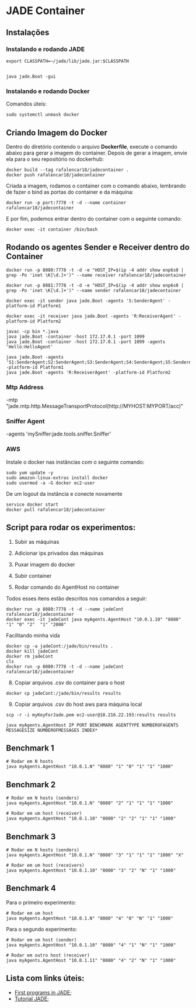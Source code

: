 #  JADE Container

## Instalações

### Instalando e rodando JADE


```
export CLASSPATH=~/jade/lib/jade.jar:$CLASSPATH


java jade.Boot -gui
```

### Instalando e rodando Docker


Comandos úteis:
```
sudo systemctl unmask docker
```

## Criando Imagem do Docker 

Dentro do diretório contendo o arquivo **Dockerfile**, execute o comando abaixo para gerar a imagem do container. Depois de gerar a imagem, envie ela para o seu repositório no dockerhub:
```
docker build --tag rafalencar18/jadecontainer .
docker push rafalencar18/jadecontainer
```
Criada a imagem, rodamos o container com o comando abaixo, lembrando de fazer o bind as portas do container e da máquina:
```
docker run -p port:7778 -t -d --name container rafalencar18/jadecontainer
```
E por fim, podemos entrar dentro do container com o seguinte comando:
```
docker exec -it container /bin/bash 
```


## Rodando os agentes Sender e Receiver dentro do Container

```
docker run -p 8080:7778 -t -d -e "HOST_IP=$(ip -4 addr show enp6s0 | grep -Po 'inet \K[\d.]+')" --name receiver rafalencar18/jadecontainer

docker run -p 8081:7778 -t -d -e "HOST_IP=$(ip -4 addr show enp6s0 | grep -Po 'inet \K[\d.]+')" --name sender rafalencar18/jadecontainer
```

```
docker exec -it sender java jade.Boot -agents 'S:SenderAgent' -platform-id Platform1

docker exec -it receiver java jade.Boot -agents 'R:ReceiverAgent' -platform-id Platform2
```

```
javac -cp bin *.java 
java jade.Boot -container -host 172.17.0.1 -port 1099
java jade.Boot -container -host 172.17.0.1 -port 1099 -agents 'Hello:HelloAgent'

java jade.Boot -agents 'S1:SenderAgent;S2:SenderAgent;S3:SenderAgent;S4:SenderAgent;S5:SenderAgent' -platform-id Platform1
java jade.Boot -agents 'R:ReceiverAgent' -platform-id Platform2

```

### Mtp Address
-mtp "jade.mtp.http.MessageTransportProtocol(http://MYHOST:MYPORT/acc)"

### Sniffer Agent 
-agents 'mySniffer:jade.tools.sniffer.Sniffer'

### AWS 

Instale o docker nas instâncias com o seguinte comando:
```
sudo yum update -y
sudo amazon-linux-extras install docker
sudo usermod -a -G docker ec2-user
```
De um logout da instância e conecte novamente

```
service docker start
docker pull rafalencar18/jadecontainer

```



## Script para rodar os experimentos:

1. Subir as máquinas

2. Adicionar ips privados das máquinas

3. Puxar imagem do docker

4. Subir container

5. Rodar comando do AgentHost no container


Todos esses itens estão descritos nos comandos a seguir:
```
docker run -p 8080:7778 -t -d --name jadeCont rafalencar18/jadecontainer
docker exec -it jadeCont java myAgents.AgentHost "10.0.1.10" "8080" "1" "0" "2"  "1" "2000"
```


Facilitando minha vida
```
docker cp -a jadeCont:/jade/bin/results .
docker kill jadeCont 
docker rm jadeCont
cls
docker run -p 8080:7778 -t -d --name jadeCont rafalencar18/jadecontainer

```


8. Copiar arquivos .csv do container para o host
```
docker cp jadeCont:/jade/bin/results results
```

9. Copiar arquivos .csv do host aws para máquina local
```
scp -r -i myKeyForJade.pem ec2-user@18.216.22.193:results results
```
```
java myAgents.AgentHost IP PORT BENCHMARK AGENTTYPE NUMBEROFAGENTS MESSAGESIZE NUMBEROFMESSAGES INDEX*
```
## Benchmark 1
```
# Rodar em N hosts 
java myAgents.AgentHost "10.0.1.N" "8080" "1" "0" "1" "1" "1000" 
```
## Benchmark 2
```
# Rodar em N hosts (senders)
java myAgents.AgentHost "10.0.1.N" "8080" "2" "1" "1" "1" "1000" 

# Rodar em um host (receiver)
java myAgents.AgentHost "10.0.1.10" "8080" "2" "2" "1" "1" "1000" 
```
## Benchmark 3
```
# Rodar em N hosts (senders) 
java myAgents.AgentHost "10.0.1.N" "8080" "3" "1" "1" "1" "1000" "X"

# Rodar em um host (receivers)
java myAgents.AgentHost "10.0.1.10" "8080" "3" "2" "N" "1" "1000" 
```
## Benchmark 4
Para o primeiro experimento:
```
# Rodar em um host 
java myAgents.AgentHost "10.0.1.N" "8080" "4" "0" "N" "1" "1000"
```
Para o segundo experimento:
```
# Rodar em um host (sender)
java myAgents.AgentHost "10.0.1.10" "8080" "4" "1" "N" "1" "1000" 

# Rodar em outro host (receiver)
java myAgents.AgentHost "10.0.1.11" "8080" "4" "2" "N" "1" "1000" 
```

## Lista com links úteis:
- [First programs in JADE](https://www.iro.umontreal.ca/~vaucher/Agents/Jade/primer2.html);
- [Tutorial JADE](https://jade.tilab.com/doc/tutorials/JADEAdmin/JadePlatformTutorial.html);


